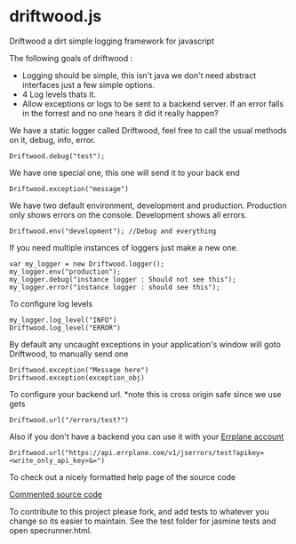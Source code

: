 driftwood.js
============

Driftwood a dirt simple logging framework for javascript


The following goals of driftwood :

* Logging should be simple, this isn't java we don't need abstract interfaces just a few simple options.
* 4 Log levels thats it.
* Allow exceptions or logs to be sent to a backend server. If an error falls in the forrest and no one hears it did it really happen?


We have a static logger called Driftwood, feel free to call the usual methods on it, debug, info, error.
```
Driftwood.debug("test"); 
```

We have one special one, this one will send it to your back end
```
Driftwood.exception("message")
```

We have two default environment, development and production. Production only shows errors on the console. Development shows all errors.
```
Driftwood.env("development"); //Debug and everything
```

If you need multiple instances of loggers just make a new one.
```
var my_logger = new Driftwood.logger();
my_logger.env("production");
my_logger.debug("instance logger : Should not see this");
my_logger.error("instance logger : should see this");
```
To configure log levels
```
my_logger.log_level("INFO")
Driftwood.log_level("ERROR")
```

By default any uncaught exceptions in your application's window will goto Driftwood, to manually send one
```
Driftwood.exception("Message here")
Driftwood.exception(exception_obj)
```

To configure your backend url. *note this is cross origin safe since we use gets
```
Driftwood.url("/errors/test?")
```

Also if you don't have a backend you can use it with your [Errplane account](http://errplane.com)
```
Driftwood.url("https://api.errplane.com/v1/jserrors/test?apikey=<write_only_api_key>&=")
```

To check out a nicely formatted help page of the source code

[Commented source code](http://errplane.github.com/driftwood.js/)

To contribute to this project please fork, and add tests to whatever you change so its easier to maintain. See the test folder for jasmine tests and open specrunner.html.